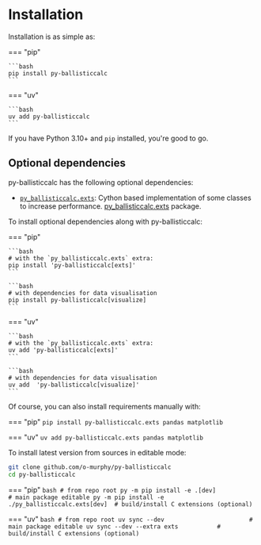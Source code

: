 # Installation

Installation is as simple as:

=== "pip"

    ```bash
    pip install py-ballisticcalc
    ```

=== "uv"

    ```bash
    uv add py-ballisticcalc 
    ```

If you have Python 3.10+ and `pip` installed, you're good to go.

[//]: # (py-ballisticcalc is also available on [conda]&#40;https://www.anaconda.com&#41; under the [conda-forge]&#40;https://conda-forge.org&#41;)

[//]: # (channel:)

[//]: # (```bash)

[//]: # (conda install py-ballisticcalc -c conda-forge)

[//]: # (```)

## Optional dependencies

py-ballisticcalc has the following optional dependencies:

* [`py_ballisticcalc.exts`](internals/cython.md): Cython based implementation of some classes to increase performance. [py_ballisticcalc.exts](https://pypi.org/project/py_ballisticcalc.exts) package.

To install optional dependencies along with py-ballisticcalc:

=== "pip"

    ```bash
    # with the `py_ballisticcalc.exts` extra:
    pip install 'py-ballisticcalc[exts]'
    ```

    ```bash
    # with dependencies for data visualisation    
    pip install py-ballisticcalc[visualize]
    ```

=== "uv"

    ```bash
    # with the `py_ballisticcalc.exts` extra:
    uv add 'py-ballisticcalc[exts]'
    ```

    ```bash
    # with dependencies for data visualisation    
    uv add  'py-ballisticcalc[visualize]'
    ```

Of course, you can also install requirements manually with:

=== "pip"
    ```
    pip install py-ballisticcalc.exts pandas matplotlib
    ```

=== "uv"
    ```
    uv add py-ballisticcalc.exts pandas matplotlib
    ```

To install latest version from sources in editable mode:

```bash
git clone github.com/o-murphy/py-ballisticcalc
cd py-ballisticcalc
```

=== "pip"
    ```bash
    # from repo root
    py -m pip install -e .[dev]                        # main package editable
    py -m pip install -e ./py_ballisticcalc.exts[dev]  # build/install C extensions (optional)
    ```

=== "uv"
    ```bash
    # from repo root
    uv sync --dev                        # main package editable
    uv sync --dev --extra exts           # build/install C extensions (optional)
    ```